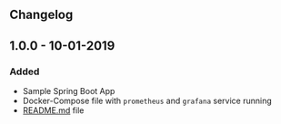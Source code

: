 ## Changelog

1.0.0 - 10-01-2019
---
### Added
* Sample Spring Boot App
* Docker-Compose file with `prometheus` and `grafana` service running
* [README.md](README.md) file
